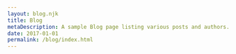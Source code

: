 ```yaml
---
layout: blog.njk
title: Blog
metaDescription: A sample Blog page listing various posts and authors.
date: 2017-01-01
permalink: /blog/index.html
---
```

